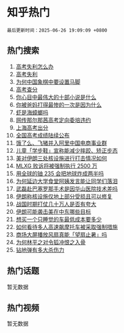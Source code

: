 # 知乎热门

`最后更新时间：2025-06-26 19:09:09 +0800`

## 热门搜索

1. [高考失利怎么办](https://www.zhihu.com/search?q=%E9%AB%98%E8%80%83%E5%A4%B1%E5%88%A9%E6%80%8E%E4%B9%88%E5%8A%9E)
1. [高考失利](https://www.zhihu.com/search?q=%E9%AB%98%E8%80%83%E5%A4%B1%E5%88%A9)
1. [为何中国象棋中要设置马脚](https://www.zhihu.com/search?q=%E4%B8%BA%E4%BD%95%E4%B8%AD%E5%9B%BD%E8%B1%A1%E6%A3%8B%E4%B8%AD%E8%A6%81%E8%AE%BE%E7%BD%AE%E9%A9%AC%E8%84%9A)
1. [高考查分](https://www.zhihu.com/search?q=%E9%AB%98%E8%80%83%E6%9F%A5%E5%88%86)
1. [你心目中最伟大的十部小说是什么](https://www.zhihu.com/search?q=%E4%BD%A0%E5%BF%83%E7%9B%AE%E4%B8%AD%E6%9C%80%E4%BC%9F%E5%A4%A7%E7%9A%84%E5%8D%81%E9%83%A8%E5%B0%8F%E8%AF%B4%E6%98%AF%E4%BB%80%E4%B9%88)
1. [你被爸妈打得最惨的一次是因为什么](https://www.zhihu.com/search?q=%E4%BD%A0%E8%A2%AB%E7%88%B8%E5%A6%88%E6%89%93%E5%BE%97%E6%9C%80%E6%83%A8%E7%9A%84%E4%B8%80%E6%AC%A1%E6%98%AF%E5%9B%A0%E4%B8%BA%E4%BB%80%E4%B9%88)
1. [虾是海蟑螂吗](https://www.zhihu.com/search?q=%E8%99%BE%E6%98%AF%E6%B5%B7%E8%9F%91%E8%9E%82%E5%90%97)
1. [网传那尔那茜高考定向委培违约](https://www.zhihu.com/search?q=%E7%BD%91%E4%BC%A0%E9%82%A3%E5%B0%94%E9%82%A3%E8%8C%9C%E9%AB%98%E8%80%83%E5%AE%9A%E5%90%91%E5%A7%94%E5%9F%B9%E8%BF%9D%E7%BA%A6)
1. [上海高考出分](https://www.zhihu.com/search?q=%E4%B8%8A%E6%B5%B7%E9%AB%98%E8%80%83%E5%87%BA%E5%88%86)
1. [全国高考成绩陆续公布](https://www.zhihu.com/search?q=%E5%85%A8%E5%9B%BD%E9%AB%98%E8%80%83%E6%88%90%E7%BB%A9%E9%99%86%E7%BB%AD%E5%85%AC%E5%B8%83)
1. [饿了么、飞猪并入阿里中国电商事业群](https://www.zhihu.com/search?q=%E9%A5%BF%E4%BA%86%E4%B9%88%E3%80%81%E9%A3%9E%E7%8C%AA%E5%B9%B6%E5%85%A5%E9%98%BF%E9%87%8C%E4%B8%AD%E5%9B%BD%E7%94%B5%E5%95%86%E4%BA%8B%E4%B8%9A%E7%BE%A4)
1. [儿童「学步鞋」宣称能减少摔跤、矫正步态](https://www.zhihu.com/search?q=%E5%84%BF%E7%AB%A5%E3%80%8C%E5%AD%A6%E6%AD%A5%E9%9E%8B%E3%80%8D%E5%AE%A3%E7%A7%B0%E8%83%BD%E5%87%8F%E5%B0%91%E6%91%94%E8%B7%A4%E3%80%81%E7%9F%AB%E6%AD%A3%E6%AD%A5%E6%80%81)
1. [美对伊朗三处核设施进行打击情况如何](https://www.zhihu.com/search?q=%E7%BE%8E%E5%AF%B9%E4%BC%8A%E6%9C%97%E4%B8%89%E5%A4%84%E6%A0%B8%E8%AE%BE%E6%96%BD%E8%BF%9B%E8%A1%8C%E6%89%93%E5%87%BB%E6%83%85%E5%86%B5%E5%A6%82%E4%BD%95)
1. [MLXG 败诉将被强制执行 2500 万](https://www.zhihu.com/search?q=MLXG%20%E8%B4%A5%E8%AF%89%E5%B0%86%E8%A2%AB%E5%BC%BA%E5%88%B6%E6%89%A7%E8%A1%8C%202500%20%E4%B8%87)
1. [用全球的铀 235 会把地球炸成两半吗](https://www.zhihu.com/search?q=%E7%94%A8%E5%85%A8%E7%90%83%E7%9A%84%E9%93%80%20235%20%E4%BC%9A%E6%8A%8A%E5%9C%B0%E7%90%83%E7%82%B8%E6%88%90%E4%B8%A4%E5%8D%8A%E5%90%97)
1. [为何延边大学食堂阿姨发言能让同学们落泪](https://www.zhihu.com/search?q=%E4%B8%BA%E4%BD%95%E5%BB%B6%E8%BE%B9%E5%A4%A7%E5%AD%A6%E9%A3%9F%E5%A0%82%E9%98%BF%E5%A7%A8%E5%8F%91%E8%A8%80%E8%83%BD%E8%AE%A9%E5%90%8C%E5%AD%A6%E4%BB%AC%E8%90%BD%E6%B3%AA)
1. [武磊赴巴塞罗那手术是因华山医院技术差吗](https://www.zhihu.com/search?q=%E6%AD%A6%E7%A3%8A%E8%B5%B4%E5%B7%B4%E5%A1%9E%E7%BD%97%E9%82%A3%E6%89%8B%E6%9C%AF%E6%98%AF%E5%9B%A0%E5%8D%8E%E5%B1%B1%E5%8C%BB%E9%99%A2%E6%8A%80%E6%9C%AF%E5%B7%AE%E5%90%97)
1. [伊朗称核设施仅地上部分受损且可以修复](https://www.zhihu.com/search?q=%E4%BC%8A%E6%9C%97%E7%A7%B0%E6%A0%B8%E8%AE%BE%E6%96%BD%E4%BB%85%E5%9C%B0%E4%B8%8A%E9%83%A8%E5%88%86%E5%8F%97%E6%8D%9F%E4%B8%94%E5%8F%AF%E4%BB%A5%E4%BF%AE%E5%A4%8D)
1. [战国时期打仗几十万人是否有夸大](https://www.zhihu.com/search?q=%E6%88%98%E5%9B%BD%E6%97%B6%E6%9C%9F%E6%89%93%E4%BB%97%E5%87%A0%E5%8D%81%E4%B8%87%E4%BA%BA%E6%98%AF%E5%90%A6%E6%9C%89%E5%A4%B8%E5%A4%A7)
1. [伊朗可能袭击美在中东哪些目标](https://www.zhihu.com/search?q=%E4%BC%8A%E6%9C%97%E5%8F%AF%E8%83%BD%E8%A2%AD%E5%87%BB%E7%BE%8E%E5%9C%A8%E4%B8%AD%E4%B8%9C%E5%93%AA%E4%BA%9B%E7%9B%AE%E6%A0%87)
1. [想买一个只睡觉的车最低成本要多少](https://www.zhihu.com/search?q=%E6%83%B3%E4%B9%B0%E4%B8%80%E4%B8%AA%E5%8F%AA%E7%9D%A1%E8%A7%89%E7%9A%84%E8%BD%A6%E6%9C%80%E4%BD%8E%E6%88%90%E6%9C%AC%E8%A6%81%E5%A4%9A%E5%B0%91)
1. [如何看待多人高速飙摩托车被采取强制措施](https://www.zhihu.com/search?q=%E5%A6%82%E4%BD%95%E7%9C%8B%E5%BE%85%E5%A4%9A%E4%BA%BA%E9%AB%98%E9%80%9F%E9%A3%99%E6%91%A9%E6%89%98%E8%BD%A6%E8%A2%AB%E9%87%87%E5%8F%96%E5%BC%BA%E5%88%B6%E6%8E%AA%E6%96%BD)
1. [商场大屏播放风扇真能「望扇止暑」吗](https://www.zhihu.com/search?q=%E5%95%86%E5%9C%BA%E5%A4%A7%E5%B1%8F%E6%92%AD%E6%94%BE%E9%A3%8E%E6%89%87%E7%9C%9F%E8%83%BD%E3%80%8C%E6%9C%9B%E6%89%87%E6%AD%A2%E6%9A%91%E3%80%8D%E5%90%97)
1. [为何林平之对令狐冲恨之入骨](https://www.zhihu.com/search?q=%E4%B8%BA%E4%BD%95%E6%9E%97%E5%B9%B3%E4%B9%8B%E5%AF%B9%E4%BB%A4%E7%8B%90%E5%86%B2%E6%81%A8%E4%B9%8B%E5%85%A5%E9%AA%A8)
1. [钻地弹有多大杀伤力](https://www.zhihu.com/search?q=%E9%92%BB%E5%9C%B0%E5%BC%B9%E6%9C%89%E5%A4%9A%E5%A4%A7%E6%9D%80%E4%BC%A4%E5%8A%9B)

## 热门话题

暂无数据

## 热门视频

暂无数据